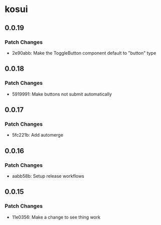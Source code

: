 # kosui

## 0.0.19

### Patch Changes

- 2e90abb: Make the ToggleButton component default to "button" type

## 0.0.18

### Patch Changes

- 5919991: Make buttons not submit automatically

## 0.0.17

### Patch Changes

- 5fc221b: Add automerge

## 0.0.16

### Patch Changes

- aabb58b: Setup release workflows

## 0.0.15

### Patch Changes

- 11e0356: Make a change to see thing work
